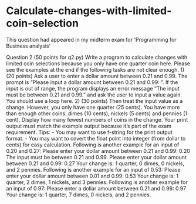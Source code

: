# Calculate-changes-with-limited-coin-selection
This question had appeared in my midterm exam for 'Programming for Business analysis' 

Question 2 (50 points for q2.py) Write a program to calculate changes with limited coin selections  because you only have one quarter coin here. Please see the examples  at the end if the following tasks are not clear enough.  1) (20 points) Ask a user to enter a dollar amount between 0.21  and 0.99. The prompt is “Please input a dollar amount between  0.21 and 0.99: ”. If the input is out of range, the program  displays an error message “The input must be between 0.21 and  0.99.” and ask the user to input a value again. You should use a  loop here. 2) (30 points) Then treat the input value as a change. However, you  only have one quarter (25 cents). You have more than enough  other coins: dimes (10 cents), nickels (5 cents) and pennies (1  cent). Display how many fewest numbers of coins in the change.  Your print output must match the example output because it’s  part of the exam requirement.  Tips:  - You may want to use f-string for the print output format. - You may want to covert the float point into integer (from dollar  to cents) for easy calculation. Following is another example for an input of 0.20 and 0.27: Please enter your dollar amount between 0.21 and 0.99: 0.20 The input must be between 0.21 and 0.99. Please enter your dollar amount between 0.21 and 0.99: 0.27 Your change is: 1 quarter, 0 dimes, 0 nickels, and 2 pennies. Following is another example for an input of 0.53: Please enter your dollar amount between 0.01 and 0.99: 0.53 Your change is: 1 quarter, 2 dimes, 1 nickels, and 3 pennies.  Following is another example for an input of 0.97: Please enter a dollar amount between 0.21 and 0.99: 0.97 Your change is: 1 quarter, 7 dimes, 0 nickels, and 2 pennies. 
